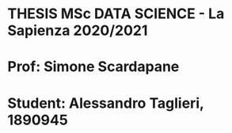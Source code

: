 # THESIS MSc DATA SCIENCE - La Sapienza 2020/2021

# Prof: Simone Scardapane

# Student: Alessandro Taglieri, 1890945

